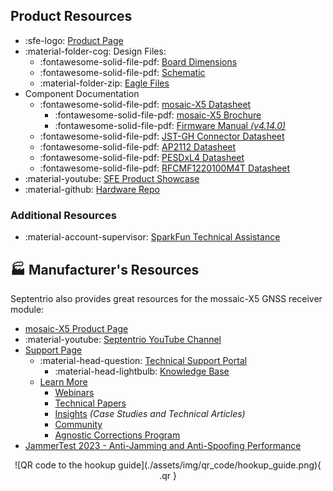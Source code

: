 ## Product Resources

* :sfe-logo: [Product Page](https://www.sparkfun.com/products/23088)
* :material-folder-cog: Design Files:
	* :fontawesome-solid-file-pdf: [Board Dimensions](./assets/board_files/dimensions.pdf)
	* :fontawesome-solid-file-pdf: [Schematic](./assets/board_files/schematic.pdf)
	* :material-folder-zip: [Eagle Files](./assets/board_files/eagle_files.zip)
* Component Documentation
	* :fontawesome-solid-file-pdf: [mosaic-X5 Datasheet](./assets/component_documentation/mosaic_hardware_manual_v1.8.0.pdf)
		* :fontawesome-solid-file-pdf: [mosaic-X5 Brochure](./assets/component_documentation/Septentrio_mosaic-X5_LR.pdf)
		* :fontawesome-solid-file-pdf: [Firmware Manual *(v4.14.0)*](./assets/component_documentation/firmware/mosaic-X5_firmware_v4.14.0_reference_guide.pdf)
	* :fontawesome-solid-file-pdf: [JST-GH Connector Datasheet](./assets/component_documentation/JST-GH_datasheet.pdf)
	* :fontawesome-solid-file-pdf: [AP2112 Datasheet](./assets/component_documentation/AP2112.pdf)
	* :fontawesome-solid-file-pdf: [PESDxL4 Datasheet](./assets/component_documentation/PESDXL4UF_G_W.pdf)
	* :fontawesome-solid-file-pdf: [RFCMF1220100M4T Datasheet](./assets/component_documentation/watcs00941_1-2271498.pdf)
* :material-youtube: [SFE Product Showcase](https://youtu.be/TSkIvtaVZc0)
* :material-github: [Hardware Repo](https://github.com/sparkfun/SparkFun_GNSS_mosaic-X5)


### Additional Resources

* :material-account-supervisor: [SparkFun Technical Assistance](https://www.sparkfun.com/technical_assistance)


## 🏭&nbsp;Manufacturer's Resources
Septentrio also provides great resources for the mossaic-X5 GNSS receiver module:

* [mosaic-X5 Product Page](https://www.septentrio.com/en/products/gps/gnss-receiver-modules/mosaic-x5)
* :material-youtube: [Septentrio YouTube Channel](https://www.youtube.com/channel/UCrA9wMw1y1f-KeOnnhq4lrA/feed)
* [Support Page](https://www.septentrio.com/en/support)
	* :material-head-question: [Technical Support Portal](https://customersupport.septentrio.com/s/)
		* :material-head-lightbulb: [Knowledge Base](https://customersupport.septentrio.com/s/topiccatalog)
	* [Learn More](https://www.septentrio.com/en/learn-more)
		* [Webinars](https://www.septentrio.com/en/learn-more/webinars)
		* [Technical Papers](https://www.septentrio.com/en/learn-more/technical-papers)
		* [Insights](https://www.septentrio.com/en/learn-more/insights) *(Case Studies and Technical Articles)*
		* [Community](https://www.septentrio.com/en/learn-more/community)
		* [Agnostic Corrections Program](https://www.septentrio.com/en/products/correction-services/precise-point-positioning-services-land/agnostic-corrections-program-gnss-correction-services)
* [JammerTest 2023 - Anti-Jamming and Anti-Spoofing Performance](https://www.septentrio.com/en/learn-more/insights/most-resilient-gnss-receiver-results-jammertest-norway)



<article style="text-align: center;" markdown>
![QR code to the hookup guide](./assets/img/qr_code/hookup_guide.png){ .qr }
</article>
